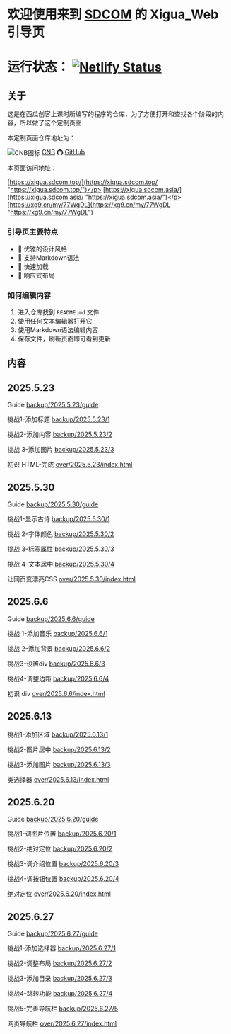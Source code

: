 # 欢迎使用来到 [SDCOM](https://www.sdcom.asia/ "https://www.sdcom.asia/") 的 Xigua_Web 引导页

# 运行状态： [![Netlify Status](https://api.netlify.com/api/v1/badges/a0c117f8-b6b8-42b6-828a-f75095546cad/deploy-status)](https://app.netlify.com/projects/famous-brioche-cac20b/deploys)

## 关于
这是在西瓜创客上课时所编写的程序的仓库，为了方便打开和查找各个阶段的内容，所以做了这个定制页面</p>
本定制页面仓库地址为：</p>
<img src="https://cnb.cool/images/favicon.png" style="height: 1em; vertical-align: middle;" alt="CNB图标"> [CNB](https://cnb.cool/SDCOM_code/xigua/web "https://cnb.cool/SDCOM_code/xigua/web") 
<img src="../../../public/pic/github-favicon.png" style="height: 1em; vertical-align: middle;" alt="GitHub图标"> [GitHub](https://github.com/SDCOM-0415/xigua "https://github.com/SDCOM-0415/xigua") </p>
本页面访问地址：</p>
[https://xigua.sdcom.top/](https://xigua.sdcom.top/ "https://xigua.sdcom.top/")</p>
[https://xigua.sdcom.asia/](https://xigua.sdcom.asia/ "https://xigua.sdcom.asia/")</p>
[https://xg9.cn/my/77WgDL](https://xg9.cn/my/77WgDL "https://xg9.cn/my/77WgDL")

### 引导页主要特点
- 🎨 优雅的设计风格
- 📝 支持Markdown语法
- 🚀 快速加载
- 📱 响应式布局

### 如何编辑内容
1. 进入仓库找到 `README.md` 文件
2. 使用任何文本编辑器打开它
3. 使用Markdown语法编辑内容
4. 保存文件，刷新页面即可看到更新

## 内容
## 2025.5.23
Guide
[backup/2025.5.23/guide](../../../backup/2025.5.23/guide/ "backup/2025.5.23/guide") 

挑战1-添加标题
[backup/2025.5.23/1](../../../backup/2025.5.23/1/ "backup/2025.5.23/1")

挑战2-添加内容
[backup/2025.5.23/2](../../../backup/2025.5.23/2/ "backup/2025.5.23/2")

挑战 3-添加图片
[backup/2025.5.23/3](../../../backup/2025.5.23/3/ "backup/2025.5.23/3")

初识 HTML-完成
[over/2025.5.23/index.html](../../../over/2025.5.23/index.html "over/2025.5.23")

## 2025.5.30
Guide
[backup/2025.5.30/guide](../../../backup/2025.5.30/guide/ "backup/2025.5.30/guide")

挑战1-显示古诗
[backup/2025.5.30/1](../../../backup/2025.5.30/1/ "backup/2025.5.30/1")

挑战 2-字体颜色
[backup/2025.5.30/2](../../../backup/2025.5.30/2/ "backup/2025.5.30/2")

挑战 3-标签属性
[backup/2025.5.30/3](../../../backup/2025.5.30/3/ "backup/2025.5.30/3")

挑战 4-文本居中
[backup/2025.5.30/4](../../../backup/2025.5.30/4/ "backup/2025.5.30/4")

让网页变漂亮CSS
[over/2025.5.30/index.html](../../../over/2025.5.30/index.html "over/2025.5.30/index.html")

## 2025.6.6
Guide
[backup/2025.6.6/guide](../../../backup/2025.6.6/guide/ "backup/2025.6.6/guide") 

挑战 1-添加音乐
[backup/2025.6.6/1](../../../backup/2025.6.6/1/ "backup/2025.6.6/1")

挑战 2-添加背景
[backup/2025.6.6/2](../../../backup/2025.6.6/2/ "backup/2025.6.6/2")

挑战3-设置div
[backup/2025.6.6/3](../../../backup/2025.6.6/3/ "backup/2025.6.6/3")

挑战4-调整边距
[backup/2025.6.6/4](../../../backup/2025.6.6/4/ "backup/2025.6.6/4")

初识 div
[over/2025.6.6/index.html](../../../over/2025.6.6/index.html "over/2025.6.6/index.html")

## 2025.6.13
挑战1-添加区域
[backup/2025.6.13/1](../../../backup/2025.6.13/1/ "backup/2025.6.13/1")

挑战2-图片居中
[backup/2025.6.13/2](../../../backup/2025.6.13/2/ "backup/2025.6.13/2")

挑战3-添加图片
[backup/2025.6.13/3](../../../backup/2025.6.13/3/ "backup/2025.6.13/3")

类选择器
[over/2025.6.13/index.html](../../../over/2025.6.13/index.html "over/2025.6.13/index.html")

## 2025.6.20
Guide
[backup/2025.6.20/guide](../../../backup/2025.6.20/guide/ "backup/2025.6.20/guide")

挑战1-调图片位置
[backup/2025.6.20/1](../../../backup/2025.6.20/1/ "backup/2025.6.20/1")

挑战2-绝对定位
[backup/2025.6.20/2](../../../backup/2025.6.20/2/ "backup/2025.6.20/2")

挑战3-调介绍位置
[backup/2025.6.20/3](../../../backup/2025.6.20/3/ "backup/2025.6.20/3")

挑战4-调按钮位置
[backup/2025.6.20/4](../../../backup/2025.6.20/4/ "backup/2025.6.20/4")

绝对定位
[over/2025.6.20/index.html](../../../over/2025.6.20/index.html "over/2025.6.20/index.html")

## 2025.6.27
Guide
[backup/2025.6.27/guide](../../../backup/2025.6.27/guide/ "backup/2025.6.27/guide")

挑战1-添加选择器
[backup/2025.6.27/1](../../../backup/2025.6.27/1/ "backup/2025.6.27/1")

挑战2-调整布局
[backup/2025.6.27/2](../../../backup/2025.6.27/2/ "backup/2025.6.27/2")

挑战3-添加目录
[backup/2025.6.27/3](../../../backup/2025.6.27/3/ "backup/2025.6.27/3")

挑战4-跳转功能
[backup/2025.6.27/4](../../../backup/2025.6.27/4/ "backup/2025.6.27/4")

挑战5-完善导航栏
[backup/2025.6.27/5](../../../backup/2025.6.27/5/ "backup/2025.6.27/5")

网页导航栏
[over/2025.6.27/index.html](../../../over/2025.6.27/index.html "over/2025.6.27/index.html")
